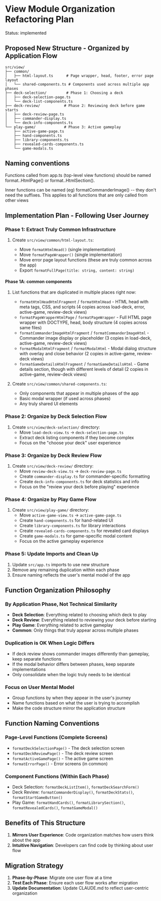 # View Module Organization Refactoring Plan

Status: implemented

## Proposed New Structure - Organized by Application Flow

```
src/view/
├── common/
│   ├── html-layout.ts      # Page wrapper, head, footer, error page layout
│   └── shared-components.ts # Components used across multiple app phases
├── deck-selection/         # Phase 1: Choosing a deck
│   ├── deck-selection-page.ts
│   └── deck-list-components.ts
├── deck-review/           # Phase 2: Reviewing deck before game starts
│   ├── deck-review-page.ts
│   ├── commander-display.ts
│   └── deck-info-components.ts
└── play-game/             # Phase 3: Active gameplay
    ├── active-game-page.ts
    ├── hand-components.ts
    ├── library-components.ts
    ├── revealed-cards-components.ts
    └── game-modals.ts  
```

## Naming conventions

Functions called from app.ts (top-level view functions) should be named format..HtmlPage() or format..HtmlSection().

Inner functions can be named (eg) formatCommanderImage() -- they don't need the suffixes. This applies to all functions that are only called from other views

## Implementation Plan - Following User Journey

### Phase 1: Extract Truly Common Infrastructure

1. Create `src/view/common/html-layout.ts`:

   - Move `formatHtmlHead()` (single implementation)
   - Move `formatPageWrapper()` (single implementation)
   - Move error page layout functions (these are truly common across the app)
   - Export `formatFullPage(title: string, content: string)`

#### Phase 1A: common components

1. List functions that are duplicated in multiple places right now:

   - `formatHtmlHeadHtmlFragment` / `formatHtmlHead` - HTML head with meta tags, CSS, and scripts (4 copies across load-deck, error, active-game, review-deck views)
   - `formatPageWrapperHtmlPage` / `formatPageWrapper` - Full HTML page wrapper with DOCTYPE, head, body structure (4 copies across same files)
   - `formatCommanderImageHtmlFragment` / `formatCommanderImageHtml` - Commander image display or placeholder (3 copies in load-deck, active-game, review-deck views)
   - `formatModalHtmlFragment` / `formatModalHtml` - Modal dialog structure with overlay and close behavior (2 copies in active-game, review-deck views)
   - `formatGameDetailsHtmlFragment` / `formatGameDetailsHtml` - Game details section, though with different levels of detail (2 copies in active-game, review-deck views)

2. Create `src/view/common/shared-components.ts`:
   - Only components that appear in multiple phases of the app
   - Basic modal wrapper (if used across phases)
   - Any truly shared UI elements

### Phase 2: Organize by Deck Selection Flow

1. Create `src/view/deck-selection/` directory:
   - Move `load-deck-view.ts` → `deck-selection-page.ts`
   - Extract deck listing components if they become complex
   - Focus on the "choose your deck" user experience

### Phase 3: Organize by Deck Review Flow

1. Create `src/view/deck-review/` directory:
   - Move `review-deck-view.ts` → `deck-review-page.ts`
   - Create `commander-display.ts` for commander-specific formatting
   - Create `deck-info-components.ts` for deck statistics and info
   - Focus on the "review your deck before playing" experience

### Phase 4: Organize by Play Game Flow

1. Create `src/view/play-game/` directory:
   - Move `active-game-view.ts` → `active-game-page.ts`
   - Create `hand-components.ts` for hand-related UI
   - Create `library-components.ts` for library interactions
   - Create `revealed-cards-components.ts` for revealed card displays
   - Create `game-modals.ts` for game-specific modal content
   - Focus on the active gameplay experience

### Phase 5: Update Imports and Clean Up

1. Update `src/app.ts` imports to use new structure
2. Remove any remaining duplication within each phase
3. Ensure naming reflects the user's mental model of the app

## Function Organization Philosophy

### By Application Phase, Not Technical Similarity

- **Deck Selection**: Everything related to choosing which deck to play
- **Deck Review**: Everything related to reviewing your deck before starting
- **Play Game**: Everything related to active gameplay
- **Common**: Only things that truly appear across multiple phases

### Duplication is OK When Logic Differs

- If deck review shows commander images differently than gameplay, keep separate functions
- If the modal behavior differs between phases, keep separate implementations
- Only consolidate when the logic truly needs to be identical

### Focus on User Mental Model

- Group functions by when they appear in the user's journey
- Name functions based on what the user is trying to accomplish
- Make the code structure mirror the application structure

## Function Naming Conventions

### Page-Level Functions (Complete Screens)

- `formatDeckSelectionPage()` - The deck selection screen
- `formatDeckReviewPage()` - The deck review screen
- `formatActiveGamePage()` - The active game screen
- `formatErrorPage()` - Error screens (in common)

### Component Functions (Within Each Phase)

- Deck Selection: `formatDeckListItem()`, `formatDeckSearchForm()`
- Deck Review: `formatCommanderDisplay()`, `formatDeckStats()`, `formatStartGameButton()`
- Play Game: `formatHandCards()`, `formatLibrarySection()`, `formatRevealedCards()`, `formatGameModal()`

## Benefits of This Structure

1. **Mirrors User Experience**: Code organization matches how users think about the app
2. **Intuitive Navigation**: Developers can find code by thinking about user flow

## Migration Strategy

1. **Phase-by-Phase**: Migrate one user flow at a time
2. **Test Each Phase**: Ensure each user flow works after migration
3. **Update Documentation**: Update CLAUDE.md to reflect user-centric organization
